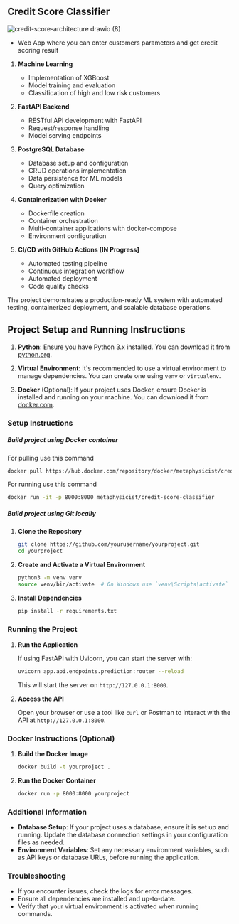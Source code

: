 ## Credit Score Classifier



![credit-score-architecture drawio (8)](https://github.com/user-attachments/assets/c4bbc17b-eb72-4e53-b081-e62b21897c7c)



* Web App where you can enter customers parameters and get credit scoring result 

1. **Machine Learning**
   - Implementation of XGBoost
   - Model training and evaluation
   - Classification of high and low risk customers 

2. **FastAPI Backend**
   - RESTful API development with FastAPI
   - Request/response handling
   - Model serving endpoints

3. **PostgreSQL Database**
   - Database setup and configuration
   - CRUD operations implementation
   - Data persistence for ML models
   - Query optimization

4. **Containerization with Docker**
   - Dockerfile creation
   - Container orchestration
   - Multi-container applications with docker-compose
   - Environment configuration

5. **CI/CD with GitHub Actions [IN Progress]**
   - Automated testing pipeline
   - Continuous integration workflow
   - Automated deployment
   - Code quality checks

The project demonstrates a production-ready ML system with automated testing, containerized deployment, and scalable database operations.

## Project Setup and Running Instructions


1. **Python**: Ensure you have Python 3.x installed. You can download it from [python.org](https://www.python.org/downloads/).

2. **Virtual Environment**: It's recommended to use a virtual environment to manage dependencies. You can create one using `venv` or `virtualenv`.

3. **Docker** (Optional): If your project uses Docker, ensure Docker is installed and running on your machine. You can download it from [docker.com](https://www.docker.com/products/docker-desktop).

### Setup Instructions

##### Build project using Docker container 

   For pulling use this command
   ```bash
   docker pull https://hub.docker.com/repository/docker/metaphysicist/credit-score-classifier/general
   ```
   For running use this command
   ```bash
   docker run -it -p 8000:8000 metaphysicist/credit-score-classifier
   ```
##### Build project using Git locally 

1. **Clone the Repository**

   ```bash
   git clone https://github.com/yourusername/yourproject.git
   cd yourproject
   ```

2. **Create and Activate a Virtual Environment**

   ```bash
   python3 -m venv venv
   source venv/bin/activate  # On Windows use `venv\Scripts\activate`
   ```

3. **Install Dependencies**

   ```bash
   pip install -r requirements.txt
   ```

### Running the Project

1. **Run the Application**

   If using FastAPI with Uvicorn, you can start the server with:

   ```bash
   uvicorn app.api.endpoints.prediction:router --reload
   ```

   This will start the server on `http://127.0.0.1:8000`.

2. **Access the API**

   Open your browser or use a tool like `curl` or Postman to interact with the API at `http://127.0.0.1:8000`.

### Docker Instructions (Optional)

1. **Build the Docker Image**

   ```bash
   docker build -t yourproject .
   ```

2. **Run the Docker Container**

   ```bash
   docker run -p 8000:8000 yourproject
   ```

### Additional Information

- **Database Setup**: If your project uses a database, ensure it is set up and running. Update the database connection settings in your configuration files as needed.
- **Environment Variables**: Set any necessary environment variables, such as API keys or database URLs, before running the application.

### Troubleshooting

- If you encounter issues, check the logs for error messages.
- Ensure all dependencies are installed and up-to-date.
- Verify that your virtual environment is activated when running commands.
